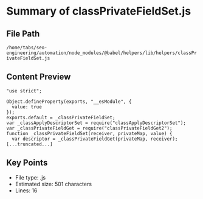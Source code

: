 # Summary of classPrivateFieldSet.js
  
## File Path
`/home/tabs/seo-engineering/automation/node_modules/@babel/helpers/lib/helpers/classPrivateFieldSet.js`

## Content Preview
```
"use strict";

Object.defineProperty(exports, "__esModule", {
  value: true
});
exports.default = _classPrivateFieldSet;
var _classApplyDescriptorSet = require("classApplyDescriptorSet");
var _classPrivateFieldGet = require("classPrivateFieldGet2");
function _classPrivateFieldSet(receiver, privateMap, value) {
  var descriptor = _classPrivateFieldGet(privateMap, receiver);
[...truncated...]
```

## Key Points
- File type: .js
- Estimated size: 501 characters
- Lines: 16
